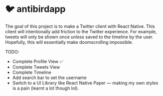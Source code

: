 # 🐦 antibirdapp

The goal of this project is to make a Twitter client with React Native. This client will intentionally add friction to the Twitter experience. For example, tweets will only be shown once unless saved to the timeline by the user. Hopefully, this will essentially make doomscrolling impossible.

TODO:

- Complete Profile View ✅
- Complete Tweets View
- Complete Timeline
- Add search bar to set the username
- Switch to a UI Library like React Native Paper — making my own styles is a pain (learnt a lot though lol).
